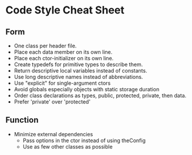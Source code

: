 # Code Style Cheat Sheet

## Form

- One class per header file.
- Place each data member on its own line.
- Place each ctor-initializer on its own line.
- Create typedefs for primitive types to describe them.
- Return descriptive local variables instead of constants.
- Use long descriptive names instead of abbreviations.
- Use "explicit" for single-argument ctors
- Avoid globals especially objects with static storage duration
- Order class declarations as types, public, protected, private, then data.
- Prefer 'private' over 'protected'

## Function

- Minimize external dependencies
  - Pass options in the ctor instead of using theConfig
  - Use as few other classes as possible
